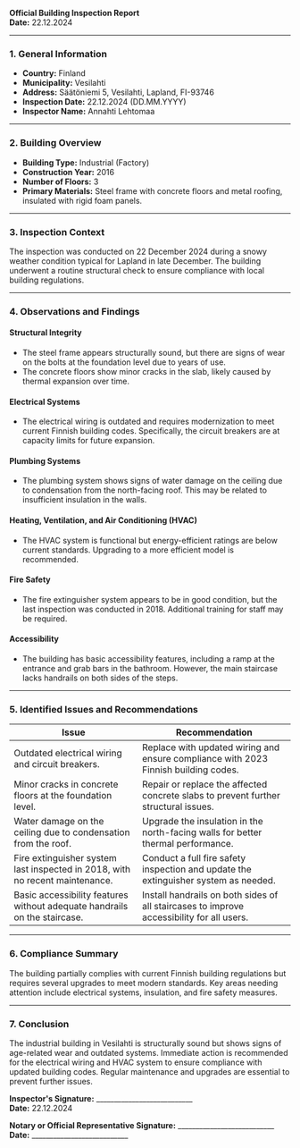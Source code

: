 

**Official Building Inspection Report**  
**Date:** 22.12.2024  

---

### **1. General Information**  
- **Country:** Finland  
- **Municipality:** Vesilahti  
- **Address:** Säätöniemi 5, Vesilahti, Lapland, FI-93746  
- **Inspection Date:** 22.12.2024 (DD.MM.YYYY)  
- **Inspector Name:** Annahti Lehtomaa  

---

### **2. Building Overview**  
- **Building Type:** Industrial (Factory)  
- **Construction Year:** 2016  
- **Number of Floors:** 3  
- **Primary Materials:** Steel frame with concrete floors and metal roofing, insulated with rigid foam panels.  

---

### **3. Inspection Context**  
The inspection was conducted on 22 December 2024 during a snowy weather condition typical for Lapland in late December. The building underwent a routine structural check to ensure compliance with local building regulations.  

---

### **4. Observations and Findings**  

#### **Structural Integrity**  
- The steel frame appears structurally sound, but there are signs of wear on the bolts at the foundation level due to years of use.  
- The concrete floors show minor cracks in the slab, likely caused by thermal expansion over time.  

#### **Electrical Systems**  
- The electrical wiring is outdated and requires modernization to meet current Finnish building codes. Specifically, the circuit breakers are at capacity limits for future expansion.  

#### **Plumbing Systems**  
- The plumbing system shows signs of water damage on the ceiling due to condensation from the north-facing roof. This may be related to insufficient insulation in the walls.  

#### **Heating, Ventilation, and Air Conditioning (HVAC)**  
- The HVAC system is functional but energy-efficient ratings are below current standards. Upgrading to a more efficient model is recommended.  

#### **Fire Safety**  
- The fire extinguisher system appears to be in good condition, but the last inspection was conducted in 2018. Additional training for staff may be required.  

#### **Accessibility**  
- The building has basic accessibility features, including a ramp at the entrance and grab bars in the bathroom. However, the main staircase lacks handrails on both sides of the steps.  

---

### **5. Identified Issues and Recommendations**  

| **Issue**                                                                 | **Recommendation**                                                                 |
|--------------------------------------------------------------------------|------------------------------------------------------------------------------------|
| Outdated electrical wiring and circuit breakers.                         | Replace with updated wiring and ensure compliance with 2023 Finnish building codes.   |
| Minor cracks in concrete floors at the foundation level.                  | Repair or replace the affected concrete slabs to prevent further structural issues.    |
| Water damage on the ceiling due to condensation from the roof.           | Upgrade the insulation in the north-facing walls for better thermal performance.      |
| Fire extinguisher system last inspected in 2018, with no recent maintenance.| Conduct a full fire safety inspection and update the extinguisher system as needed.    |
| Basic accessibility features without adequate handrails on the staircase.| Install handrails on both sides of all staircases to improve accessibility for all users. |

---

### **6. Compliance Summary**  
The building partially complies with current Finnish building regulations but requires several upgrades to meet modern standards. Key areas needing attention include electrical systems, insulation, and fire safety measures.  

---

### **7. Conclusion**  
The industrial building in Vesilahti is structurally sound but shows signs of age-related wear and outdated systems. Immediate action is recommended for the electrical wiring and HVAC system to ensure compliance with updated building codes. Regular maintenance and upgrades are essential to prevent further issues.

**Inspector's Signature:** ___________________________  
**Date:** 22.12.2024  

**Notary or Official Representative Signature:** ___________________________  
**Date:** ___________________________